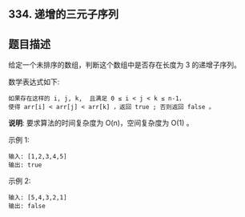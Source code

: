 ## 334. 递增的三元子序列
## 题目描述
给定一个未排序的数组，判断这个数组中是否存在长度为 3 的递增子序列。

数学表达式如下:
```text
如果存在这样的 i, j, k,  且满足 0 ≤ i < j < k ≤ n-1，
使得 arr[i] < arr[j] < arr[k] ，返回 true ; 否则返回 false 。
```
**说明**: 要求算法的时间复杂度为 O(n)，空间复杂度为 O(1) 。

示例 1:
```text
输入: [1,2,3,4,5]
输出: true
```
示例 2:
```text
输入: [5,4,3,2,1]
输出: false
```
